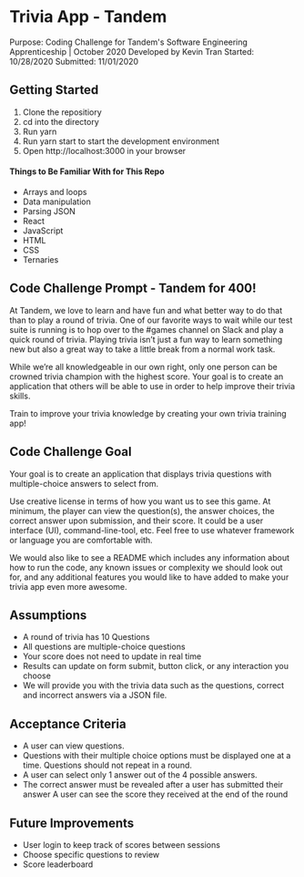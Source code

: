 # Trivia App - Tandem
Purpose: Coding Challenge for Tandem's Software 
Engineering Apprenticeship | October 2020
Developed by Kevin Tran
Started: 10/28/2020
Submitted: 11/01/2020

## Getting Started
1. Clone the repositiory
2. cd into the directory
3. Run yarn
4. Run yarn start to start the development environment
5. Open http://localhost:3000 in your browser

#### Things to Be Familiar With for This Repo
* Arrays and loops 
* Data manipulation 
* Parsing JSON
* React
* JavaScript
* HTML
* CSS
* Ternaries

## Code Challenge Prompt - Tandem for 400!
At Tandem, we love to learn and have fun and what better way to do that than to play a round of trivia. One of our favorite ways to wait while our test suite is running is to hop over to the #games channel on Slack and play a quick round of trivia. Playing trivia isn’t just a fun way to learn something new but also a great way to take a little break from a normal work task.

While we’re all knowledgeable in our own right, only one person can be crowned trivia champion with the highest score. Your goal is to create an application that others will be able to use in order to help improve their trivia skills.

Train to improve your trivia knowledge by creating your own trivia training app!

## Code Challenge Goal
Your goal is to create an application that displays trivia questions with multiple-choice answers to select from.

Use creative license in terms of how you want us to see this game. At minimum, the player can view the question(s), the answer choices, the correct answer upon submission, and their score. It could be a user interface (UI), command-line-tool, etc. Feel free to use whatever framework or language you are comfortable with.

We would also like to see a README which includes any information about how to run the code, any known issues or complexity we should look out for, and any additional features you would like to have added to make your trivia app even more awesome.

## Assumptions
* A round of trivia has 10 Questions
* All questions are multiple-choice questions
* Your score does not need to update in real time
* Results can update on form submit, button click, or any interaction you choose
* We will provide you with the trivia data such as the questions, correct and incorrect answers via a JSON file.

## Acceptance Criteria
* A user can view questions.
* Questions with their multiple choice options must be displayed one at a time. Questions should not repeat in a round.
* A user can select only 1 answer out of the 4 possible answers.
* The correct answer must be revealed after a user has submitted their answer A user can see the score they received at the end of the round

## Future Improvements
* User login to keep track of scores between sessions
* Choose specific questions to review
* Score leaderboard

